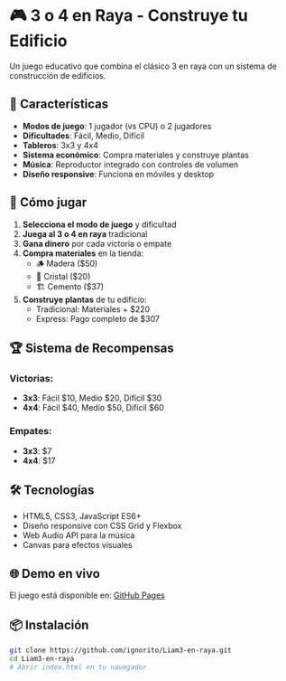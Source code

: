 # 🎮 3 o 4 en Raya - Construye tu Edificio

Un juego educativo que combina el clásico 3 en raya con un sistema de construcción de edificios.

## 🚀 Características

- **Modos de juego**: 1 jugador (vs CPU) o 2 jugadores
- **Dificultades**: Fácil, Medio, Difícil
- **Tableros**: 3x3 y 4x4
- **Sistema económico**: Compra materiales y construye plantas
- **Música**: Reproductor integrado con controles de volumen
- **Diseño responsive**: Funciona en móviles y desktop

## 🎯 Cómo jugar

1. **Selecciona el modo de juego** y dificultad
2. **Juega al 3 o 4 en raya** tradicional
3. **Gana dinero** por cada victoria o empate
4. **Compra materiales** en la tienda:
   - 🪵 Madera ($50)
   - 🔮 Cristal ($20)  
   - 🏗️ Cemento ($37)
5. **Construye plantas** de tu edificio:
   - Tradicional: Materiales + $220
   - Express: Pago completo de $307

## 🏆 Sistema de Recompensas

### Victorias:
- **3x3**: Fácil $10, Medio $20, Difícil $30
- **4x4**: Fácil $40, Medio $50, Difícil $60

### Empates:
- **3x3**: $7
- **4x4**: $17

## 🛠️ Tecnologías

- HTML5, CSS3, JavaScript ES6+
- Diseño responsive con CSS Grid y Flexbox
- Web Audio API para la música
- Canvas para efectos visuales

## 🌐 Demo en vivo

El juego está disponible en: [GitHub Pages](https://ignorito.github.io/Liam3-en-raya/)

## 📦 Instalación

```bash
git clone https://github.com/ignorito/Liam3-en-raya.git
cd Liam3-en-raya
# Abrir index.html en tu navegador
